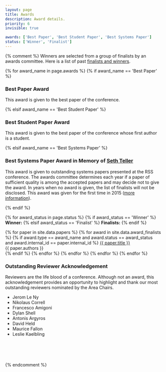 ```yaml
---
layout: page
title: Awards
description: Award details.
priority: 6
invisible: true

awards: ['Best Paper', 'Best Student Paper', 'Best Systems Paper']
status: ['Winner', 'Finalist']
---
```


{% comment %}
Winners are selected from a group of finalists by an awards committee.
Here is a list of past [finalists and winners](http://www.roboticsfoundation.org/index.php/awards).

{% for award_name in page.awards %}
{% if award_name == 'Best Paper' %}
### Best Paper Award

This award is given to the best paper of the conference.

{% elsif award_name == 'Best Student Paper' %}
### Best Student Paper Award

This award is given to the best paper of the conference whose first author is a
student.

{% elsif award_name == 'Best Systems Paper' %}
### Best Systems Paper Award in Memory of [Seth Teller](http://people.csail.mit.edu/teller/)

This award is given to outstanding systems papers presented at the RSS
conference. The awards committee determines each year if a paper of sufficient
quality is among the accepted papers and may decide not to give the award. In
years when no award is given, the list of finalists will not be disclosed. This
award was given for the first time in 2015
([more information](http://www.roboticsfoundation.org/index.php/awards?id=15)).

{% endif %}

{% for award_status in page.status %}
{% if award_status == 'Winner' %}
**Winner:**
{% elsif award_status == 'Finalist' %}
**Finalists:**
{% endif %}

{% for paper in site.data.papers %}
{% for award in site.data.award_finalists %}
{% if award.type == award_name and award.status == award_status and award.internal_id == paper.internal_id %}
<a href="{{ site.baseurl }}/program/papers/{{ paper.external_id }}/">
  {{ paper.title }}
</a>
<br/>
  {{ paper.authors }}
<br/>
{% endif %}
{% endfor %}
{% endfor %}
{% endfor %}
{% endfor %}

### Outstanding Reviewer Acknowledgement

Reviewers are the life blood of a conference. Although not an award, this
acknowledgement provides an opportunity to highlight and thank our most
outstanding reviewers nominated by the Area Chairs.

- Jerom Le Ny
- Nikolaus Correll
- Francesco Amigoni
- Dylan Shell
- Antonis Argyros
- David Held
- Maurice Fallon
- Leslie Kaelbling

<br/><br/><br/><br/>
{% endcomment %}
